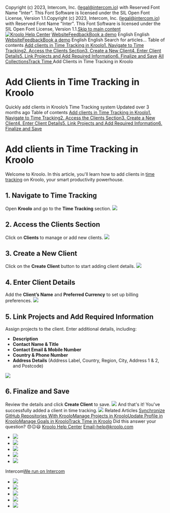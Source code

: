 Copyright (c) 2023, Intercom, Inc. (legal@intercom.io) with Reserved Font Name "Inter". This Font Software is licensed under the SIL Open Font License, Version 1.1.Copyright (c) 2023, Intercom, Inc. (legal@intercom.io) with Reserved Font Name "Inter". This Font Software is licensed under the SIL Open Font License, Version 1.1.[Skip to main content](https://help.kroolo.com/en/articles/10449066-add-clients-in-time-tracking-in-kroolo#main-content)
[![Kroolo Help Center](https://downloads.intercomcdn.com/i/o/h4qkzypg/611116/ee699fbf23fef0f6d8d4f666d84c/37cdcedd14003d8fdcfdeda0a05c09cb)](https://help.kroolo.com/en/)
[Website](https://kroolo.com/)[Feedback](https://kroolo.featurebase.app/)[Book a demo](https://kroolo.com/book-demo)
English
English
[Website](https://kroolo.com/)[Feedback](https://kroolo.featurebase.app/)[Book a demo](https://kroolo.com/book-demo)
English
English
Search for articles...
Table of contents
[Add clients in Time Tracking in Kroolo](https://help.kroolo.com/en/articles/10449066-add-clients-in-time-tracking-in-kroolo#h_4a8df8c2e7)[1. Navigate to Time Tracking](https://help.kroolo.com/en/articles/10449066-add-clients-in-time-tracking-in-kroolo#h_bcd257786c)[2. Access the Clients Section](https://help.kroolo.com/en/articles/10449066-add-clients-in-time-tracking-in-kroolo#h_a75ca1fbd5)[3. Create a New Client](https://help.kroolo.com/en/articles/10449066-add-clients-in-time-tracking-in-kroolo#h_97b37960ba)[4. Enter Client Details](https://help.kroolo.com/en/articles/10449066-add-clients-in-time-tracking-in-kroolo#h_cec868d1dd)[5. Link Projects and Add Required Information](https://help.kroolo.com/en/articles/10449066-add-clients-in-time-tracking-in-kroolo#h_fd27448dab)[6. Finalize and Save](https://help.kroolo.com/en/articles/10449066-add-clients-in-time-tracking-in-kroolo#h_d242ec9978)
[All Collections](https://help.kroolo.com/en/)[Track Time ](https://help.kroolo.com/en/collections/10894327-track-time)
Add Clients in Time Tracking in Kroolo
# Add Clients in Time Tracking in Kroolo
Quickly add clients in Kroolo’s Time Tracking system
Updated over 3 months ago
Table of contents
[Add clients in Time Tracking in Kroolo](https://help.kroolo.com/en/articles/10449066-add-clients-in-time-tracking-in-kroolo#h_4a8df8c2e7)[1. Navigate to Time Tracking](https://help.kroolo.com/en/articles/10449066-add-clients-in-time-tracking-in-kroolo#h_bcd257786c)[2. Access the Clients Section](https://help.kroolo.com/en/articles/10449066-add-clients-in-time-tracking-in-kroolo#h_a75ca1fbd5)[3. Create a New Client](https://help.kroolo.com/en/articles/10449066-add-clients-in-time-tracking-in-kroolo#h_97b37960ba)[4. Enter Client Details](https://help.kroolo.com/en/articles/10449066-add-clients-in-time-tracking-in-kroolo#h_cec868d1dd)[5. Link Projects and Add Required Information](https://help.kroolo.com/en/articles/10449066-add-clients-in-time-tracking-in-kroolo#h_fd27448dab)[6. Finalize and Save](https://help.kroolo.com/en/articles/10449066-add-clients-in-time-tracking-in-kroolo#h_d242ec9978)
# Add clients in Time Tracking in Kroolo
Welcome to Kroolo. In this article, you'll learn how to add clients in [time tracking](https://help.kroolo.com/en/articles/10111478-track-time-in-kroolo) on Kroolo, your smart productivity powerhouse.
## **1. Navigate to Time Tracking**
Open **Kroolo** and go to the **Time Tracking** section.
[![](https://downloads.intercomcdn.com/i/o/h4qkzypg/1365908350/c3b1523a565ecbd2f5f301530679/60188c70-b3b5-46c8-ba82-75257f262227?expires=1747842300&signature=5ebb3be2604636649f94a02737f3fad5c484cedb3226bb689915c204fbc6f334&req=dSMhE8B%2BlYJaWfMW1HO4zSbHjypN9k0fLNb6yBdjzfO6uSUmiEnV88oiph6S%0APlS9FZDUx34MdQ6MI8M%3D%0A)](https://downloads.intercomcdn.com/i/o/h4qkzypg/1365908350/c3b1523a565ecbd2f5f301530679/60188c70-b3b5-46c8-ba82-75257f262227?expires=1747842300&signature=5ebb3be2604636649f94a02737f3fad5c484cedb3226bb689915c204fbc6f334&req=dSMhE8B%2BlYJaWfMW1HO4zSbHjypN9k0fLNb6yBdjzfO6uSUmiEnV88oiph6S%0APlS9FZDUx34MdQ6MI8M%3D%0A)
## **2. Access the Clients Section**
Click on **Clients** to manage or add new clients.
[![](https://downloads.intercomcdn.com/i/o/h4qkzypg/1365908730/17abe13a7f8fe21f65a33c41be2f/32443fe5-7085-4187-ac9b-a928d3060679?expires=1747842300&signature=80eded652a3ea39bc0c5294df697a1250d567aba35557401188a371c0e4f1aaa&req=dSMhE8B%2BlYZcWfMW1HO4zZT6%2BDXksYrzfp2pgjr4FWZAvJeiOM6JwhJ6qSlm%0AQ0pM6cidpDrtbNvJQ%2Bo%3D%0A)](https://downloads.intercomcdn.com/i/o/h4qkzypg/1365908730/17abe13a7f8fe21f65a33c41be2f/32443fe5-7085-4187-ac9b-a928d3060679?expires=1747842300&signature=80eded652a3ea39bc0c5294df697a1250d567aba35557401188a371c0e4f1aaa&req=dSMhE8B%2BlYZcWfMW1HO4zZT6%2BDXksYrzfp2pgjr4FWZAvJeiOM6JwhJ6qSlm%0AQ0pM6cidpDrtbNvJQ%2Bo%3D%0A)
## **3. Create a New Client**
Click on the **Create Client** button to start adding client details.
[![](https://downloads.intercomcdn.com/i/o/h4qkzypg/1347901987/896a5e367faf496949cacb2d8112/af138f9f-ce15-4642-a159-f1a8a4938a8e.gif?expires=1747842300&signature=7a04c3fcfea157079273a9bdfadbdf4658a4bf701e318e8e9bf79cb0c8183817&req=dSMjEcB%2BnIhXXvMW1HO4zRL4726JrHP7%2B4v6l9%2BCRuUqIBBnujg9gdu%2Fjjfx%0AqZGM7TULJeRfsOaBzHA%3D%0A)](https://downloads.intercomcdn.com/i/o/h4qkzypg/1347901987/896a5e367faf496949cacb2d8112/af138f9f-ce15-4642-a159-f1a8a4938a8e.gif?expires=1747842300&signature=7a04c3fcfea157079273a9bdfadbdf4658a4bf701e318e8e9bf79cb0c8183817&req=dSMjEcB%2BnIhXXvMW1HO4zRL4726JrHP7%2B4v6l9%2BCRuUqIBBnujg9gdu%2Fjjfx%0AqZGM7TULJeRfsOaBzHA%3D%0A)
## **4. Enter Client Details**
Add the **Client’s Name** and **Preferred Currency** to set up billing preferences.
[![](https://downloads.intercomcdn.com/i/o/h4qkzypg/1347901983/b782e58d25325e3f8b870cdd4a60/7a52b14c-b050-4d76-80c4-ef7d294bc14c.gif?expires=1747842300&signature=079bd8de083ec68c7256cde05135c0e158654f410744ff458be4419b49f58c84&req=dSMjEcB%2BnIhXWvMW1HO4zRSAdI%2Fou%2BJd4N6EX4pQA7iJuH53XUuk4EUgJZtU%0AfLf%2FtjLt6tFoylRnOrw%3D%0A)](https://downloads.intercomcdn.com/i/o/h4qkzypg/1347901983/b782e58d25325e3f8b870cdd4a60/7a52b14c-b050-4d76-80c4-ef7d294bc14c.gif?expires=1747842300&signature=079bd8de083ec68c7256cde05135c0e158654f410744ff458be4419b49f58c84&req=dSMjEcB%2BnIhXWvMW1HO4zRSAdI%2Fou%2BJd4N6EX4pQA7iJuH53XUuk4EUgJZtU%0AfLf%2FtjLt6tFoylRnOrw%3D%0A)
## **5. Link Projects and Add Required Information**
Assign projects to the client. Enter additional details, including:
  * **Description**
  * **Contact Name & Title**
  * **Contact Email & Mobile Number**
  * **Country & Phone Number**
  * **Address Details** (Address Label, Country, Region, City, Address 1 & 2, and Postcode)


[![](https://downloads.intercomcdn.com/i/o/h4qkzypg/1365915459/aad355836cc7eab63688ca57f0c7/7a52b14c-b050-4d76-80c4-ef7d294bc14c.gif?expires=1747842300&signature=66719c68999a83d79a9fe14729a279d8b0aa05e6ddb43791be4280c3acd7fa70&req=dSMhE8B%2FmIVaUPMW1HO4za9km9v%2BhTSundRG7%2FJHzELHejCFAmBP8mk%2BUJsB%0A56yVa3igFcdFjBm7w3A%3D%0A)](https://downloads.intercomcdn.com/i/o/h4qkzypg/1365915459/aad355836cc7eab63688ca57f0c7/7a52b14c-b050-4d76-80c4-ef7d294bc14c.gif?expires=1747842300&signature=66719c68999a83d79a9fe14729a279d8b0aa05e6ddb43791be4280c3acd7fa70&req=dSMhE8B%2FmIVaUPMW1HO4za9km9v%2BhTSundRG7%2FJHzELHejCFAmBP8mk%2BUJsB%0A56yVa3igFcdFjBm7w3A%3D%0A)
## **6. Finalize and Save**
Review the details and click **Create Client** to save.
[![](https://downloads.intercomcdn.com/i/o/h4qkzypg/1365915721/de2adba7344043f65f7587272c61/3260385e-44bb-4eba-b897-5f2bfdf710b7.gif?expires=1747842300&signature=1cc1fe226e5d4849a344e7084edfa8758cdf298fa40e65395051694aca8e7562&req=dSMhE8B%2FmIZdWPMW1HO4zSCGRxOy1NarBFHlF7LShpSqzeHUM8iCKQNFOEIy%0AOxkA31CVq2QpochB3FI%3D%0A)](https://downloads.intercomcdn.com/i/o/h4qkzypg/1365915721/de2adba7344043f65f7587272c61/3260385e-44bb-4eba-b897-5f2bfdf710b7.gif?expires=1747842300&signature=1cc1fe226e5d4849a344e7084edfa8758cdf298fa40e65395051694aca8e7562&req=dSMhE8B%2FmIZdWPMW1HO4zSCGRxOy1NarBFHlF7LShpSqzeHUM8iCKQNFOEIy%0AOxkA31CVq2QpochB3FI%3D%0A)
And that's it! You've successfully added a client in time tracking.
[![](https://downloads.intercomcdn.com/i/o/h4qkzypg/1347914722/6c8f27b6665d997d21b543118c95/cta+2.png?expires=1747842300&signature=1c1284d01f8d6ef013811a669e2480f67c77b2e0931cb7dafe18b064e1a358d5&req=dSMjEcB%2FmYZdW%2FMW1HO4zUWLLll54kaitgyIj1HnvydTRu5bP9KGCLJszfPu%0AgMw6hiLXJ3ee4iH4awc%3D%0A)](https://kroolo.com/)
Related Articles
[Synchronize GitHub Repositories With Kroolo](https://help.kroolo.com/en/articles/9552026-synchronize-github-repositories-with-kroolo)[Manage Projects in Kroolo](https://help.kroolo.com/en/articles/9795542-manage-projects-in-kroolo)[Update Profile in Kroolo](https://help.kroolo.com/en/articles/9895611-update-profile-in-kroolo)[Manage Goals in Kroolo](https://help.kroolo.com/en/articles/9983181-manage-goals-in-kroolo)[Track Time in Kroolo](https://help.kroolo.com/en/articles/10111478-track-time-in-kroolo)
Did this answer your question?
😞😐😃
[Kroolo Help Center](https://help.kroolo.com/en/)
Email-help@kroolo.com
  * [![](https://intercom.help/kroolo/assets/svg/icon:social-facebook/FFFFFF)](https://www.facebook.com/profile.php?id=61553808299270)
  * [![](https://intercom.help/kroolo/assets/svg/icon:social-linkedin/FFFFFF)](https://www.linkedin.com/company/getkroolo)
  * [![](https://intercom.help/kroolo/assets/svg/icon:social-instagram/FFFFFF)](https://www.instagram.com/getkroolo)
  * [![](https://intercom.help/kroolo/assets/svg/icon:social-youtube/FFFFFF)](https://www.youtube.com/@getkroolo/featured)
  * [![](https://intercom.help/kroolo/assets/svg/icon:social-twitter-x/FFFFFF)](https://www.twitter.com/getkroolo)


Intercom[We run on Intercom](https://www.intercom.com/intercom-link?company=Kroolo&solution=customer-support&utm_campaign=intercom-link&utm_content=We+run+on+Intercom&utm_medium=help-center&utm_referrer=https%3A%2F%2Fhelp.kroolo.com%2Fen%2Farticles%2F10449066-add-clients-in-time-tracking-in-kroolo&utm_source=desktop-web)
  * [![](https://intercom.help/kroolo/assets/svg/icon:social-facebook/FFFFFF)](https://www.facebook.com/profile.php?id=61553808299270)
  * [![](https://intercom.help/kroolo/assets/svg/icon:social-linkedin/FFFFFF)](https://www.linkedin.com/company/getkroolo)
  * [![](https://intercom.help/kroolo/assets/svg/icon:social-instagram/FFFFFF)](https://www.instagram.com/getkroolo)
  * [![](https://intercom.help/kroolo/assets/svg/icon:social-youtube/FFFFFF)](https://www.youtube.com/@getkroolo/featured)
  * [![](https://intercom.help/kroolo/assets/svg/icon:social-twitter-x/FFFFFF)](https://www.twitter.com/getkroolo)


